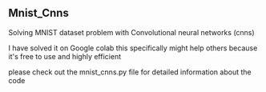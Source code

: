 ## Mnist_Cnns
Solving MNIST dataset problem with Convolutional neural networks (cnns)

I have solved it on Google colab this specifically might help others because it's free to use and highly efficient
 
please check out the mnist_cnns.py file for detailed information about the code
